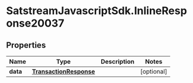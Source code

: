 # SatstreamJavascriptSdk.InlineResponse20037

## Properties
Name | Type | Description | Notes
------------ | ------------- | ------------- | -------------
**data** | [**TransactionResponse**](TransactionResponse.md) |  | [optional] 
